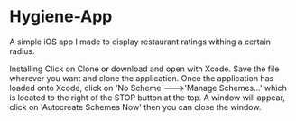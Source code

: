 # Hygiene-App
A simple iOS app I made to display restaurant ratings withing a certain radius.

Installing
Click on Clone or download and open with Xcode. Save the file wherever you want and clone the application.
Once the application has loaded onto Xcode, click on 'No Scheme'--->'Manage Schemes...' which is located to the right of the STOP button at the top.
A window will appear, click on 'Autocreate Schemes Now' then you can close the window.

